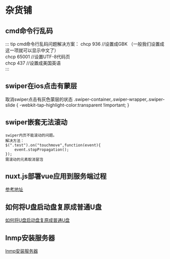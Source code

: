 # 杂货铺
## cmd命令行乱码

::: tip cmd命令行乱码问题解决方案：
chcp 936    //设置成GBK （一般我们设置成这一项就可以显示中文了）   
chcp 65001  //设置UTF-8代码页   
chcp 437    //设置成美国英语  
::: 

## swiper在ios点击有蒙层
取消swiper点击有灰色蒙层的状态
.swiper-container,.swiper-wrapper,.swiper-slide {
    -webkit-tap-highlight-color:transparent !important;
}

## swiper嵌套无法滚动
```
swiper内页不能滚动的问题。
解决方法：
$(".test").on("touchmove",function(event){
    event.stopPropagation();
});
需滚动的元素取消冒泡

```

## nuxt.js部署vue应用到服务端过程
<a href="https://segmentfault.com/a/1190000011805986#item-4" target="_blank">参考地址</a>

## 如何将U盘启动盘复原成普通U盘
<a href="https://jingyan.baidu.com/article/2f9b480dedf94e41ca6cc272.html" target="_blank">如何将U盘启动盘复原成普通U盘</a>

## lnmp安装服务器
<a href="https://lnmp.org/install.html" target="_blank">lnmp安装服务器</a>
